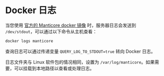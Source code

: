 # Docker 日志

当您使用 [官方的 Manticore docker 镜像](https://hub.docker.com/r/manticoresearch/manticore/) 时，服务器日志会发送到 `/dev/stdout`，可以通过以下命令从主机查看：

```bash
docker logs manticore
```
查询日志可以通过传递变量 `QUERY_LOG_TO_STDOUT=true` 转向 Docker 日志。

日志文件夹与 Linux 软件包的情况相同，设置为 `/var/log/manticore`。如果需要，可以挂载到本地路径以查看或处理日志。
<!-- proofread -->
